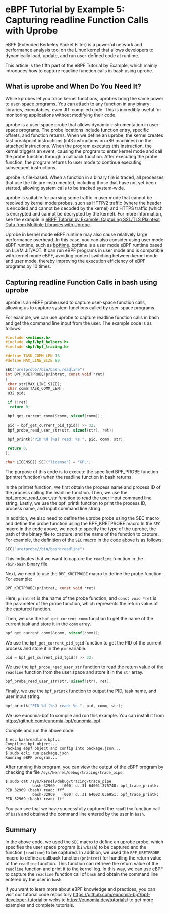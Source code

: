 # eBPF Tutorial by Example 5: Capturing readline Function Calls with Uprobe

eBPF (Extended Berkeley Packet Filter) is a powerful network and performance analysis tool on the Linux kernel that allows developers to dynamically load, update, and run user-defined code at runtime.

This article is the fifth part of the eBPF Tutorial by Example, which mainly introduces how to capture readline function calls in bash using uprobe.

## What is uprobe and When Do You Need It?

While kprobes let you trace kernel functions, uprobes bring the same power to user-space programs. You can attach to any function in any binary: libraries, executables, even JIT-compiled code. This is incredibly useful for monitoring applications without modifying their code.

uprobe is a user-space probe that allows dynamic instrumentation in user-space programs. The probe locations include function entry, specific offsets, and function returns. When we define an uprobe, the kernel creates fast breakpoint instructions (int3 instructions on x86 machines) on the attached instructions. When the program executes this instruction, the kernel triggers an event, causing the program to enter kernel mode and call the probe function through a callback function. After executing the probe function, the program returns to user mode to continue executing subsequent instructions.

uprobe is file-based. When a function in a binary file is traced, all processes that use the file are instrumented, including those that have not yet been started, allowing system calls to be tracked system-wide.

uprobe is suitable for parsing some traffic in user mode that cannot be resolved by kernel mode probes, such as HTTP/2 traffic (where the header is encoded and cannot be decoded by the kernel) and HTTPS traffic (which is encrypted and cannot be decrypted by the kernel). For more information, see the example in [eBPF Tutorial by Example: Capturing SSL/TLS Plaintext Data from Multiple Libraries with Uprobe](../30-sslsniff/README.md).

Uprobe in kernel mode eBPF runtime may also cause relatively large performance overhead. In this case, you can also consider using user mode eBPF runtime, such as [bpftime](https://github.com/eunomia-bpf/bpftime). bpftime is a user mode eBPF runtime based on LLVM JIT/AOT. It can run eBPF programs in user mode and is compatible with kernel mode eBPF, avoiding context switching between kernel mode and user mode, thereby improving the execution efficiency of eBPF programs by 10 times.

## Capturing readline Function Calls in bash using uprobe

uprobe is an eBPF probe used to capture user-space function calls, allowing us to capture system functions called by user-space programs.

For example, we can use uprobe to capture readline function calls in bash and get the command line input from the user. The example code is as follows:

```c
#include <vmlinux.h>
#include <bpf/bpf_helpers.h>
#include <bpf/bpf_tracing.h>

#define TASK_COMM_LEN 16
#define MAX_LINE_SIZE 80

SEC("uretprobe//bin/bash:readline")
int BPF_KRETPROBE(printret, const void *ret)
{
 char str[MAX_LINE_SIZE];
 char comm[TASK_COMM_LEN];
 u32 pid;

 if (!ret)
  return 0;

 bpf_get_current_comm(&comm, sizeof(comm));
 
 pid = bpf_get_current_pid_tgid() >> 32;
 bpf_probe_read_user_str(str, sizeof(str), ret);

 bpf_printk("PID %d (%s) read: %s ", pid, comm, str);

 return 0;
};

char LICENSE[] SEC("license") = "GPL";
```

The purpose of this code is to execute the specified BPF_PROBE function (printret function) when the readline function in bash returns.

In the printret function, we first obtain the process name and process ID of the process calling the readline function. Then, we use the bpf_probe_read_user_str function to read the user input command line string. Lastly, we use the bpf_printk function to print the process ID, process name, and input command line string.

In addition, we also need to define the uprobe probe using the SEC macro and define the probe function using the BPF_KRETPROBE macro.In the `SEC` macro in the code above, we need to specify the type of the uprobe, the path of the binary file to capture, and the name of the function to capture. For example, the definition of the `SEC` macro in the code above is as follows:

```c
SEC("uretprobe//bin/bash:readline")
```

This indicates that we want to capture the `readline` function in the `/bin/bash` binary file.

Next, we need to use the `BPF_KRETPROBE` macro to define the probe function. For example:

```c
BPF_KRETPROBE(printret, const void *ret)
```

Here, `printret` is the name of the probe function, and `const void *ret` is the parameter of the probe function, which represents the return value of the captured function.

Then, we use the `bpf_get_current_comm` function to get the name of the current task and store it in the `comm` array.

```c
bpf_get_current_comm(&comm, sizeof(comm));
```

We use the `bpf_get_current_pid_tgid` function to get the PID of the current process and store it in the `pid` variable.

```c
pid = bpf_get_current_pid_tgid() >> 32;
```

We use the `bpf_probe_read_user_str` function to read the return value of the `readline` function from the user space and store it in the `str` array.

```c
bpf_probe_read_user_str(str, sizeof(str), ret);
```

Finally, we use the `bpf_printk` function to output the PID, task name, and user input string.

```c
bpf_printk("PID %d (%s) read: %s ", pid, comm, str);
```

We use eunomia-bpf to compile and run this example. You can install it from <https://github.com/eunomia-bpf/eunomia-bpf>.

Compile and run the above code:

```console
$ ecc bashreadline.bpf.c
Compiling bpf object...
Packing ebpf object and config into package.json...
$ sudo ecli run package.json
Running eBPF program...
```

After running this program, you can view the output of the eBPF program by checking the file `/sys/kernel/debug/tracing/trace_pipe`:

```console
$ sudo cat /sys/kernel/debug/tracing/trace_pipe
            bash-32969   [000] d..31 64001.375748: bpf_trace_printk: PID 32969 (bash) read: fff 
            bash-32969   [000] d..31 64002.056951: bpf_trace_printk: PID 32969 (bash) read: fff
```

You can see that we have successfully captured the `readline` function call of `bash` and obtained the command line entered by the user in `bash`.

## Summary

In the above code, we used the `SEC` macro to define an uprobe probe, which specifies the user space program (`bin/bash`) to be captured and the function (`readline`) to be captured. In addition, we used the `BPF_KRETPROBE` macro to define a callback function (`printret`) for handling the return value of the `readline` function. This function can retrieve the return value of the `readline` function and print it to the kernel log. In this way, we can use eBPF to capture the `readline` function call of `bash` and obtain the command line entered by the user in `bash`.

If you want to learn more about eBPF knowledge and practices, you can visit our tutorial code repository <https://github.com/eunomia-bpf/bpf-developer-tutorial> or website <https://eunomia.dev/tutorials/> to get more examples and complete tutorials.
